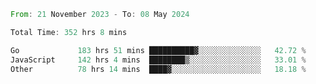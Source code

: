 <!--START_SECTION:waka-->

```rust
From: 21 November 2023 - To: 08 May 2024

Total Time: 352 hrs 8 mins

Go             183 hrs 51 mins ██████████▓░░░░░░░░░░░░░░   42.72 %
JavaScript     142 hrs 4 mins  ████████▒░░░░░░░░░░░░░░░░   33.01 %
Other          78 hrs 14 mins  ████▓░░░░░░░░░░░░░░░░░░░░   18.18 %
```

<!--END_SECTION:waka-->

